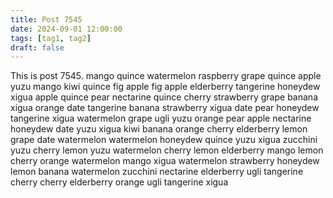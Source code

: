 ```yaml
---
title: Post 7545
date: 2024-09-01 12:00:00
tags: [tag1, tag2]
draft: false
---
```

This is post 7545.
mango
quince
watermelon
raspberry
grape
quince
apple
yuzu
mango
kiwi
quince
fig
apple
fig
apple
elderberry
tangerine
honeydew
xigua
apple
quince
pear
nectarine
quince
cherry
strawberry
grape
banana
xigua
orange
date
tangerine
banana
strawberry
xigua
date
pear
honeydew
tangerine
xigua
watermelon
grape
ugli
yuzu
orange
pear
apple
nectarine
honeydew
date
yuzu
xigua
kiwi
banana
orange
cherry
elderberry
lemon
grape
date
watermelon
watermelon
honeydew
quince
yuzu
xigua
zucchini
yuzu
cherry
lemon
yuzu
watermelon
cherry
lemon
elderberry
mango
lemon
cherry
orange
watermelon
mango
xigua
watermelon
strawberry
honeydew
lemon
banana
watermelon
zucchini
nectarine
elderberry
ugli
tangerine
cherry
cherry
elderberry
orange
ugli
tangerine
xigua
